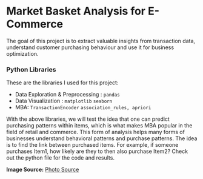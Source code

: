 # Market Basket Analysis for E-Commerce
The goal of this project is to extract valuable insights from transaction data, understand customer purchasing behaviour and use it for business optimization.

### Python Libraries
These are the libraries I used for this project: 
- Data Exploration & Preprocessing : `pandas`  
- Data Visualization : `matplotlib` `seaborn`
- MBA: `TransactionEncoder` `association_rules, apriori`

With the above libraries, we will test the idea that one can predict purchasing patterns within items, which is what makes MBA popular in the field of retail and commerce. This form of analysis helps many forms of businesses understand behavioral patterns and purchase patterns.
The idea is to find the link between purchased items. For example, if someone purchases Item1, how likely are they to then also purchase Item2? Check out the python file for the code and results. 




**Image Source:** [Photo Source](https://www.spinanalyticsandstrategy.com/blog/wp-content/uploads/2020/02/SPIN-Strategy-Market-Basket-Analysis-2020.jpg)
